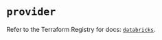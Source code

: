 # `provider`

Refer to the Terraform Registry for docs: [`databricks`](https://registry.terraform.io/providers/databricks/databricks/1.49.1/docs).
